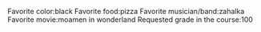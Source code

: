 Favorite color:black
Favorite food:pizza 
Favorite musician/band:zahalka 
Favorite movie:moamen in wonderland 
Requested grade in the course:100 
